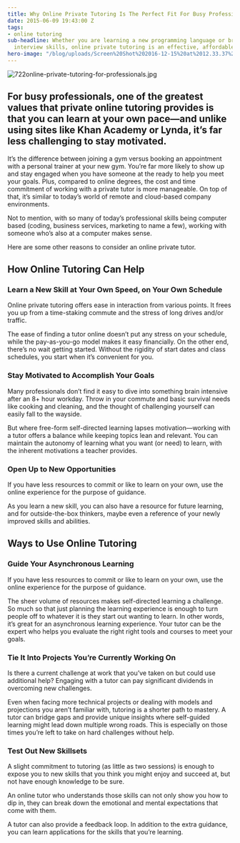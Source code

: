 ```yaml
---
title: Why Online Private Tutoring Is The Perfect Fit For Busy Professionals
date: 2015-06-09 19:43:00 Z
tags:
- online tutoring
sub-headline: Whether you are learning a new programming language or brushing up on
  interview skills, online private tutoring is an effective, affordable option.
hero-image: "/blog/uploads/Screen%20Shot%202016-12-15%20at%2012.33.37%20PM%20(1).png"
---
```


![722online-private-tutoring-for-professionals.jpg](/blog/uploads/722online-private-tutoring-for-professionals.jpg)

## For busy professionals, one of the greatest values that private online tutoring provides is that you can learn at your own pace—and unlike using sites like Khan Academy or Lynda, it’s far less challenging to stay motivated.

It’s the difference between joining a gym versus booking an appointment with a personal trainer at your new gym. You’re far more likely to show up and stay engaged when you have someone at the ready to help you meet your goals. Plus, compared to online degrees, the cost and time commitment of working with a private tutor is more manageable. On top of that, it’s similar to today’s world of remote and cloud-based company environments.

Not to mention, with so many of today’s professional skills being computer based (coding, business services, marketing to name a few), working with someone who’s also at a computer makes sense.

Here are some other reasons to consider an online private tutor.

## How Online Tutoring Can Help


### Learn a New Skill at Your Own Speed, on Your Own Schedule

Online private tutoring offers ease in interaction from various points. It frees you up from a time-staking commute and the stress of long drives and/or traffic.

The ease of finding a tutor online doesn’t put any stress on your schedule, while the pay-as-you-go model makes it easy financially. On the other end, there’s no wait getting started. Without the rigidity of start dates and class schedules, you start when it’s convenient for you.

### Stay Motivated to Accomplish Your Goals

Many professionals don’t find it easy to dive into something brain intensive after an 8+ hour workday. Throw in your commute and basic survival needs like cooking and cleaning, and the thought of challenging yourself can easily fall to the wayside.

But where free-form self-directed learning lapses motivation—working with a tutor offers a balance while keeping topics lean and relevant. You can maintain the autonomy of learning what you want (or need) to learn, with the inherent motivations a teacher provides.

### Open Up to New Opportunities

If you have less resources to commit or like to learn on your own, use the online experience for the purpose of guidance.

As you learn a new skill, you can also have a resource for future learning, and for outside-the-box thinkers, maybe even a reference of your newly improved skills and abilities.

## Ways to Use Online Tutoring


### Guide Your Asynchronous Learning

If you have less resources to commit or like to learn on your own, use the online experience for the purpose of guidance.

The sheer volume of resources makes self-directed learning a challenge. So much so that just planning the learning experience is enough to turn people off to whatever it is they start out wanting to learn. In other words, it’s great for an asynchronous learning experience. Your tutor can be the expert who helps you evaluate the right right tools and courses to meet your goals.

### Tie It Into Projects You’re Currently Working On

Is there a current challenge at work that you’ve taken on but could use additional help? Engaging with a tutor can pay significant dividends in overcoming new challenges.

Even when facing more technical projects or dealing with models and projections you aren’t familiar with, tutoring is a shorter path to mastery. A tutor can bridge gaps and provide unique insights where self-guided learning might lead down multiple wrong roads. This is especially on those times you’re left to take on hard challenges without help.

### Test Out New Skillsets

A slight commitment to tutoring (as little as two sessions) is enough to expose you to new skills that you think you might enjoy and succeed at, but not have enough knowledge to be sure.

An online tutor who understands those skills can not only show you how to dip in, they can break down the emotional and mental expectations that come with them.

A tutor can also provide a feedback loop. In addition to the extra guidance, you can learn applications for the skills that you’re learning.
